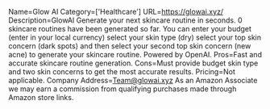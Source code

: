 Name=Glow AI
Category=['Healthcare']
URL=https://glowai.xyz/
Description=GlowAI Generate your next skincare routine in seconds. 0 skincare routines have been generated so far. You can enter your budget (enter in your local currency) select your skin type (dry) select your top skin concern (dark spots) and then select your second top skin concern (new acne) to generate your skincare routine. Powered by OpenAI.
Pros=Fast and accurate skincare routine generation.
Cons=Must provide budget skin type and two skin concerns to get the most accurate results.
Pricing=Not applicable.
Company Address=Team@glowai.xyz As an Amazon Associate we may earn a commission from qualifying purchases made through Amazon store links.
